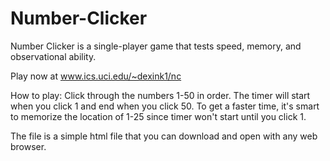 # Number-Clicker

Number Clicker is a single-player game that tests speed, memory, and observational ability.

Play now at www.ics.uci.edu/~dexink1/nc

How to play:
Click through the numbers 1-50 in order. The timer will start when you click 1 and end when you click 50. To get a faster time, it's smart to memorize the location of 1-25 since timer won't start until you click 1.

The file is a simple html file that you can download and open with any web browser.
